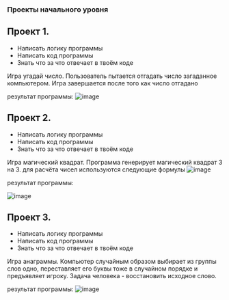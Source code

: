  ### Проекты начального уровня

## Проект 1. 

* Написать логику программы
* Написать код программы
* Знать что за что отвечает в твоём коде

Игра угадай число.
Пользователь пытается отгадать число загаданное компьютером. Игра завершается после того как число отгадано

результат программы:
![image](https://user-images.githubusercontent.com/99833055/193838127-930ef5bc-f4ec-4912-b7ec-203b70182f66.png)

## Проект 2. 

* Написать логику программы
* Написать код программы
* Знать что за что отвечает в твоём коде

Игра магический квадрат.
Программа генерирует магический квадрат 3 на 3.
для расчёта чисел используются следующие формулы
![image](https://user-images.githubusercontent.com/99833055/193309708-920a6596-7acf-44c6-84c6-a7396d61f569.png)

результат программы:

![image](https://user-images.githubusercontent.com/99833055/193838775-8a5ee845-7299-482c-953f-2e7aa304c576.png)

## Проект 3. 

* Написать логику программы
* Написать код программы
* Знать что за что отвечает в твоём коде

Игра анаграммы.
Компьютер случайным образом выбирает из группы слов одно, переставляет его буквы тоже в случайном порядке и предъявляет игроку. Задача человека - восстановить исходное слово.

результат программы:
![image](https://user-images.githubusercontent.com/99833055/193313891-5c08e133-a242-459f-befa-9fe99047d2f6.png)
